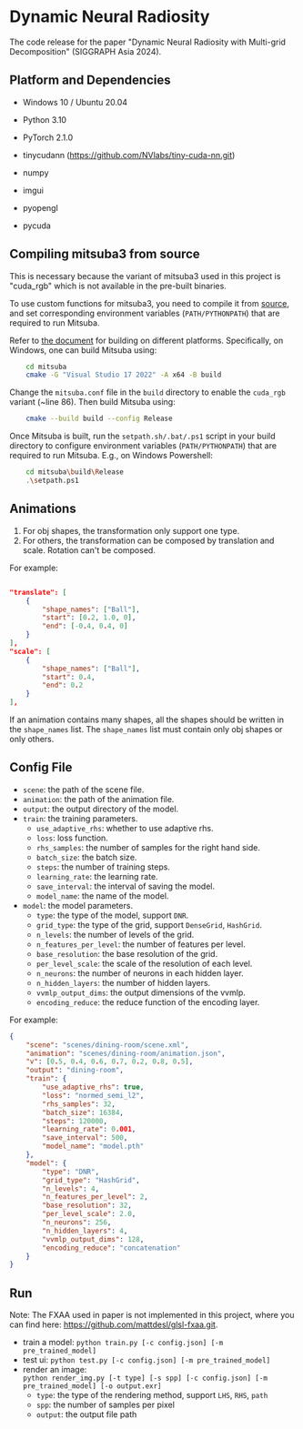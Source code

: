 # Dynamic Neural Radiosity

The code release for the paper "Dynamic Neural Radiosity with Multi-grid Decomposition" (SIGGRAPH Asia 2024).

## Platform and Dependencies

* Windows 10 / Ubuntu 20.04

* Python 3.10
* PyTorch 2.1.0
* tinycudann (https://github.com/NVlabs/tiny-cuda-nn.git)
* numpy
* imgui
* pyopengl
* pycuda

## Compiling mitsuba3 from source

This is necessary because the variant of mitsuba3 used in this project is "cuda_rgb" which is not available in the pre-built binaries.

To use custom functions for mitsuba3, you need to compile it from [source](mitsuba), and set corresponding environment variables (`PATH/PYTHONPATH`) that are required to run Mitsuba.

Refer to [the document](https://mitsuba.readthedocs.io/en/stable/src/developer_guide/compiling.html) for building on different platforms. Specifically, on Windows, one can build Mitsuba using:

``` bash
    cd mitsuba
    cmake -G "Visual Studio 17 2022" -A x64 -B build
```

Change the `mitsuba.conf` file in the `build` directory to enable the `cuda_rgb` variant (~line 86). Then build Mitsuba using:

``` bash
    cmake --build build --config Release
```

Once Mitsuba is built, run the `setpath.sh/.bat/.ps1` script in your build directory to configure environment variables (`PATH/PYTHONPATH`) that are required to run Mitsuba. E.g., on Windows Powershell:

``` bash
    cd mitsuba\build\Release    
    .\setpath.ps1
```

## Animations

1. For obj shapes, the transformation only support one type.
2. For others, the transformation can be composed by translation and scale. Rotation can't be composed.

For example:

``` json

"translate": [
    {
        "shape_names": ["Ball"],
        "start": [0.2, 1.0, 0],
        "end": [-0.4, 0.4, 0]
    }
],
"scale": [
    {
        "shape_names": ["Ball"],
        "start": 0.4,
        "end": 0.2
    }
],
```

If an animation contains many shapes, all the shapes should be written in the `shape_names` list. The `shape_names` list must contain only obj shapes or only others.

## Config File

* `scene`: the path of the scene file.
* `animation`: the path of the animation file.
* `output`: the output directory of the model.
* `train`: the training parameters.
  * `use_adaptive_rhs`: whether to use adaptive rhs.
  * `loss`: loss function.
  * `rhs_samples`: the number of samples for the right hand side.
  * `batch_size`: the batch size.
  * `steps`: the number of training steps.
  * `learning_rate`: the learning rate.
  * `save_interval`: the interval of saving the model.
  * `model_name`: the name of the model.
* `model`: the model parameters.
  * `type`: the type of the model, support `DNR`.
  * `grid_type`: the type of the grid, support `DenseGrid`, `HashGrid`.
  * `n_levels`: the number of levels of the grid.
  * `n_features_per_level`: the number of features per level.
  * `base_resolution`: the base resolution of the grid.
  * `per_level_scale`: the scale of the resolution of each level.
  * `n_neurons`: the number of neurons in each hidden layer.
  * `n_hidden_layers`: the number of hidden layers.
  * `vvmlp_output_dims`: the output dimensions of the vvmlp.
  * `encoding_reduce`: the reduce function of the encoding layer.

For example:

``` json
{
    "scene": "scenes/dining-room/scene.xml",
    "animation": "scenes/dining-room/animation.json",
    "v": [0.5, 0.4, 0.6, 0.7, 0.2, 0.8, 0.5],
    "output": "dining-room",
    "train": {
        "use_adaptive_rhs": true,
        "loss": "normed_semi_l2",
        "rhs_samples": 32,
        "batch_size": 16384,
        "steps": 120000,
        "learning_rate": 0.001,
        "save_interval": 500,
        "model_name": "model.pth"
    },
    "model": {
        "type": "DNR",
        "grid_type": "HashGrid",
        "n_levels": 4,
        "n_features_per_level": 2,
        "base_resolution": 32,
        "per_level_scale": 2.0,
        "n_neurons": 256,
        "n_hidden_layers": 4,
        "vvmlp_output_dims": 128,
        "encoding_reduce": "concatenation"
    }
}
```

## Run

Note: The FXAA used in paper is not implemented in this project, where you can find here: https://github.com/mattdesl/glsl-fxaa.git.

* train a model: `python train.py [-c config.json] [-m pre_trained_model]`
* test ui: `python test.py [-c config.json] [-m pre_trained_model]`
* render an image:  
  `python render_img.py [-t type] [-s spp] [-c config.json] [-m pre_trained_model] [-o output.exr]`
  * `type`: the type of the rendering method, support `LHS`, `RHS`, `path`
  * `spp`: the number of samples per pixel
  * `output`: the output file path